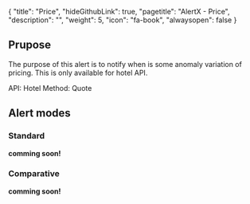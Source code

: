 {
  "title": "Price",
  "hideGithubLink": true,
	"pagetitle": "AlertX - Price",
  "description": "",
  "weight": 5,
  "icon": "fa-book",
  "alwaysopen": false
}

## Prupose

The purpose of this alert is to notify when is some anomaly variation of pricing. This is only available for hotel API.

API: Hotel
Method: Quote

## Alert modes

### Standard

__comming soon!__

### Comparative

__comming soon!__
